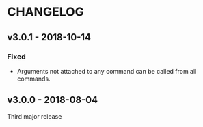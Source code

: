 # CHANGELOG

## v3.0.1 - 2018-10-14
### Fixed
- Arguments not attached to any command can be called from all commands.

## v3.0.0 - 2018-08-04
Third major release
